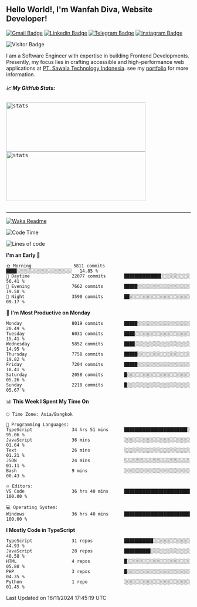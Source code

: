 ## Hello World!, I'm Wanfah Diva, Website Developer!

[![Gmail Badge](https://img.shields.io/badge/-Gmail-white?style=plastic&logo=Gmail&link=mailto:aditputrafirmansyah@gmail.com)](mailto:wanfahdivaa@gmail.com)
[![Linkedin Badge](https://img.shields.io/badge/-LinkedIn-blue?style=plastic&logo=Linkedin&link=https://www.linkedin.com/in/aditputrafirmansyah/)](https://www.linkedin.com/in/wanfahdiva/)
[![Telegram Badge](https://img.shields.io/badge/-Telegram-blue?style=plastic&logo=telegram&link=https://t.me/Adithya_13)](https://t.me/wanfahdiva)
[![Instagram Badge](https://img.shields.io/badge/-Instagram-white?style=plastic&logo=instagram&link=https://www.instagram.com/adithya_firmansyahputra/)](https://www.instagram.com/wnfhdva/)

![Visitor Badge](https://visitor-badge.laobi.icu/badge?page_id=wanfahdiva.wanfahdiva)

<p>
I am a Software Engineer with expertise in building Frontend Developments.
Presently, my focus lies in crafting accessible and high-performance web applications at  <a href="https://sawala/tech" target="_blank">PT. Sawala Technology Indonesia</a>. see my <a href="http://wanfahdiva-com.vercel.app/" target="_blank">portfolio</a> for more information.
</p>

<h5 align="left">
  
📈 **My GitHub Stats:**

</h5>

<div align="left">
<kbd>
    <img height="135em" width="380em" alt="stats" src="https://github-readme-streak-stats.herokuapp.com?user=wanfahdiva&theme=tokyonight_duo&hide_border=true&dates=27DDC9" />
</kbd>
<kbd>
    <img height="135em" width="380em" alt="stats" src="https://github-readme-activity-graph.vercel.app/graph?username=wanfahdiva&theme=react&hide_title=true"></kbd>
</div>

<br />

---

[![Waka Readme](https://github.com/wanfahdiva/wanfahdiva/actions/workflows/waka.yml/badge.svg)](https://github.com/wanfahdiva/wanfahdiva/actions/workflows/waka.yml)

<!--START_SECTION:waka-->
![Code Time](http://img.shields.io/badge/Code%20Time-1%2C425%20hrs%2041%20mins-blue)

![Lines of code](https://img.shields.io/badge/From%20Hello%20World%20I%27ve%20Written-21.2%20million%20lines%20of%20code-blue)

**I'm an Early 🐤** 

```text
🌞 Morning                5811 commits        ████░░░░░░░░░░░░░░░░░░░░░   14.85 % 
🌆 Daytime                22077 commits       ██████████████░░░░░░░░░░░   56.41 % 
🌃 Evening                7662 commits        █████░░░░░░░░░░░░░░░░░░░░   19.58 % 
🌙 Night                  3590 commits        ██░░░░░░░░░░░░░░░░░░░░░░░   09.17 % 
```
📅 **I'm Most Productive on Monday** 

```text
Monday                   8019 commits        █████░░░░░░░░░░░░░░░░░░░░   20.49 % 
Tuesday                  6031 commits        ████░░░░░░░░░░░░░░░░░░░░░   15.41 % 
Wednesday                5852 commits        ████░░░░░░░░░░░░░░░░░░░░░   14.95 % 
Thursday                 7758 commits        █████░░░░░░░░░░░░░░░░░░░░   19.82 % 
Friday                   7204 commits        █████░░░░░░░░░░░░░░░░░░░░   18.41 % 
Saturday                 2058 commits        █░░░░░░░░░░░░░░░░░░░░░░░░   05.26 % 
Sunday                   2218 commits        █░░░░░░░░░░░░░░░░░░░░░░░░   05.67 % 
```


📊 **This Week I Spent My Time On** 

```text
🕑︎ Time Zone: Asia/Bangkok

💬 Programming Languages: 
TypeScript               34 hrs 51 mins      ████████████████████████░   95.06 % 
JavaScript               36 mins             ░░░░░░░░░░░░░░░░░░░░░░░░░   01.64 % 
Text                     26 mins             ░░░░░░░░░░░░░░░░░░░░░░░░░   01.21 % 
JSON                     24 mins             ░░░░░░░░░░░░░░░░░░░░░░░░░   01.11 % 
Bash                     9 mins              ░░░░░░░░░░░░░░░░░░░░░░░░░   00.43 % 

🔥 Editors: 
VS Code                  36 hrs 40 mins      █████████████████████████   100.00 % 

💻 Operating System: 
Windows                  36 hrs 40 mins      █████████████████████████   100.00 % 
```

**I Mostly Code in TypeScript** 

```text
TypeScript               31 repos            ███████████░░░░░░░░░░░░░░   44.93 % 
JavaScript               28 repos            ██████████░░░░░░░░░░░░░░░   40.58 % 
HTML                     4 repos             █░░░░░░░░░░░░░░░░░░░░░░░░   05.80 % 
PHP                      3 repos             █░░░░░░░░░░░░░░░░░░░░░░░░   04.35 % 
Python                   1 repo              ░░░░░░░░░░░░░░░░░░░░░░░░░   01.45 % 
```




 Last Updated on 16/11/2024 17:45:19 UTC
<!--END_SECTION:waka-->
